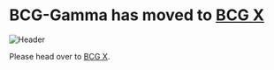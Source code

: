 # BCG-Gamma has moved to [BCG X](https://github.com/BCG-X-Official)

![Header](https://github.com/BCG-X-Official/.github/assets/3764091/0639f23e-6dfa-4df6-bb1e-1311d07b13e3)

Please head over to [BCG X](https://github.com/BCG-X-Official).
